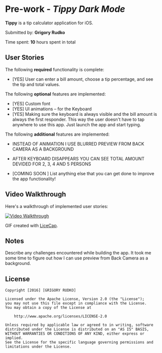 # Pre-work - *Tippy Dark Mode*

**Tippy** is a tip calculator application for iOS.

Submitted by: **Grigory Rudko**

Time spent: **10** hours spent in total

## User Stories

The following **required** functionality is complete:
* [YES] User can enter a bill amount, choose a tip percentage, and see the tip and total values.

The following **optional** features are implemented:
* [YES] Custom font
* [YES] UI animations – for the Keyboard
* [YES] Making sure the keyboard is always visible and the bill amount is always the first responder. This way the user doesn't have to tap anywhere to use this app. Just launch the app and start typing.

The following **additional** features are implemented:
- INSTEAD OF ANIMATION I USE BLURRED PREVIEW FROM BACK CAMERA AS A BACKGROUND
- AFTER KEYBOARD DISAPPEARS YOU CAN SEE TOTAL AMOUNT DEVIDED FOR 2, 3, 4 AND 5 PERSONS 

- [COMING SOON ] List anything else that you can get done to improve the app functionality!


## Video Walkthrough 

Here's a walkthrough of implemented user stories:

<a href="/course_images/ios_for_designers/name%20of%20your%20file%20in%20the%20repo.gif" target="_blank"><img src='/course_images/ios_for_designers/name%20of%20your%20file%20in%20the%20repo.gif' title='Video Walkthrough' width='' alt='Video Walkthrough' /></a>

GIF created with [LiceCap](http://www.cockos.com/licecap/).

## Notes

Describe any challenges encountered while building the app.
It took me some time to figure out how I can use preview from Back Camera as a background. 

## License

    Copyright [2016] [GRIGORY RUDKO]

    Licensed under the Apache License, Version 2.0 (the "License");
    you may not use this file except in compliance with the License.
    You may obtain a copy of the License at

        http://www.apache.org/licenses/LICENSE-2.0

    Unless required by applicable law or agreed to in writing, software
    distributed under the License is distributed on an "AS IS" BASIS,
    WITHOUT WARRANTIES OR CONDITIONS OF ANY KIND, either express or implied.
    See the License for the specific language governing permissions and
    limitations under the License.
